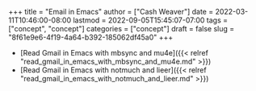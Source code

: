 +++
title = "Email in Emacs"
author = ["Cash Weaver"]
date = 2022-03-11T10:46:00-08:00
lastmod = 2022-09-05T15:45:07-07:00
tags = ["concept", "concept"]
categories = ["concept"]
draft = false
slug = "8f61e9e6-4f19-4a64-b392-185062df45a0"
+++

-   [Read Gmail in Emacs with mbsync and mu4e]({{< relref "read_gmail_in_emacs_with_mbsync_and_mu4e.md" >}})
-   [Read Gmail in Emacs with notmuch and lieer]({{< relref "read_gmail_in_emacs_with_notmuch_and_lieer.md" >}})
